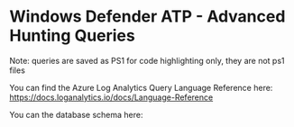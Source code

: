 # Windows Defender ATP - Advanced Hunting Queries
Note: queries are saved as PS1 for code highlighting only, they are not ps1 files

You can find the Azure Log Analytics Query Language Reference here:
https://docs.loganalytics.io/docs/Language-Reference

You can the database schema here:
